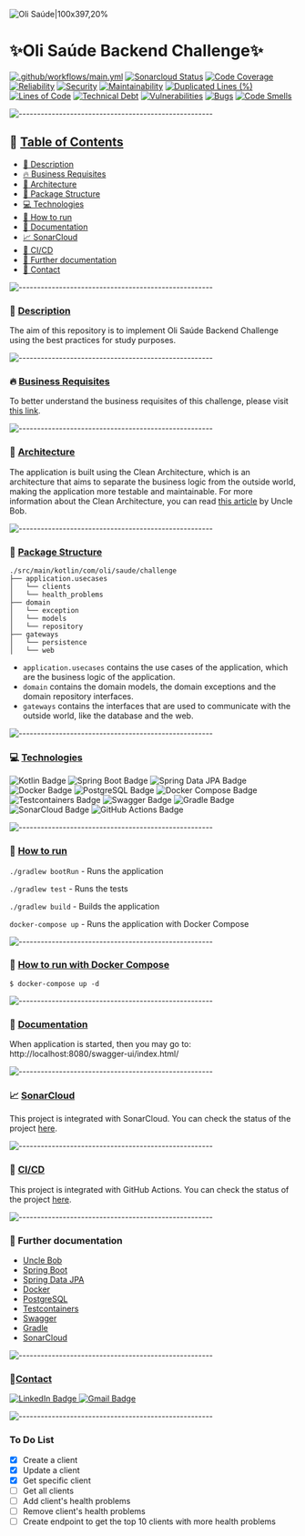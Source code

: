 ![Oli Saúde|100x397,20%](https://hs-7708371.f.hubspotfree.net/hub/7708371/hubfs/logo-olisaude.png?upscale=true&width=288&upscale=true&name=logo-olisaude.png)

# ✨Oli Saúde Backend Challenge✨

[![.github/workflows/main.yml](https://github.com/iuryamaral1/oli-saude-backend-challenge/actions/workflows/main.yml/badge.svg)](https://github.com/iuryamaral1/oli-saude-backend-challenge/actions/workflows/main.yml)
[![Sonarcloud Status](https://sonarcloud.io/api/project_badges/measure?project=iuryamaral1_oli-saude-backend-challenge&metric=alert_status)](https://sonarcloud.io/project/overview?id=iuryamaral1_oli-saude-backend-challenge)
[![Code Coverage](https://sonarcloud.io/api/project_badges/measure?project=iuryamaral1_oli-saude-backend-challenge&metric=coverage)](https://sonarcloud.io/component_measures?metric=coverage&id=iuryamaral1_oli-saude-backend-challenge)
[![Reliability](https://sonarcloud.io/api/project_badges/measure?project=iuryamaral1_oli-saude-backend-challenge&metric=reliability_rating)](https://sonarcloud.io/component_measures?metric=reliability_rating&id=iuryamaral1_oli-saude-backend-challenge)
[![Security](https://sonarcloud.io/api/project_badges/measure?project=iuryamaral1_oli-saude-backend-challenge&metric=security_rating)](https://sonarcloud.io/component_measures?metric=security_rating&id=iuryamaral1_oli-saude-backend-challenge)
[![Maintainability](https://sonarcloud.io/api/project_badges/measure?project=iuryamaral1_oli-saude-backend-challenge&metric=sqale_rating)](https://sonarcloud.io/component_measures?metric=sqale_rating&id=iuryamaral1_oli-saude-backend-challenge)
[![Duplicated Lines (%)](https://sonarcloud.io/api/project_badges/measure?project=iuryamaral1_oli-saude-backend-challenge&metric=duplicated_lines_density)](https://sonarcloud.io/component_measures?metric=duplicated_lines_density&id=iuryamaral1_oli-saude-backend-challenge)
[![Lines of Code](https://sonarcloud.io/api/project_badges/measure?project=iuryamaral1_oli-saude-backend-challenge&metric=ncloc)](https://sonarcloud.io/component_measures?metric=ncloc&id=iuryamaral1_oli-saude-backend-challenge)
[![Technical Debt](https://sonarcloud.io/api/project_badges/measure?project=iuryamaral1_oli-saude-backend-challenge&metric=sqale_index)](https://sonarcloud.io/component_measures?metric=sqale_index&id=iuryamaral1_oli-saude-backend-challenge)
[![Vulnerabilities](https://sonarcloud.io/api/project_badges/measure?project=iuryamaral1_oli-saude-backend-challenge&metric=vulnerabilities)](https://sonarcloud.io/component_measures?metric=vulnerabilities&id=iuryamaral1_oli-saude-backend-challenge)
[![Bugs](https://sonarcloud.io/api/project_badges/measure?project=iuryamaral1_oli-saude-backend-challenge&metric=bugs)](https://sonarcloud.io/component_measures?metric=bugs&id=iuryamaral1_oli-saude-backend-challenge)
[![Code Smells](https://sonarcloud.io/api/project_badges/measure?project=iuryamaral1_oli-saude-backend-challenge&metric=code_smells)](https://sonarcloud.io/component_measures?metric=code_smells&id=iuryamaral1_oli-saude-backend-challenge)

![-----------------------------------------------------](https://raw.githubusercontent.com/andreasbm/readme/master/assets/lines/rainbow.png)

## 📖 <ins>Table of Contents</ins>

- [📌 Description](#-description)
- [🔥 Business Requisites](#-business-requisites)
- [🏢 Architecture](#-architecture)
- [💎 Package Structure](#-package-structure)
- [💻 Technologies](#-technologies)
- [🚀 How to run](#-how-to-run)
- [📝 Documentation](#-documentation)
- [📈 SonarCloud](#-sonarcloud)
- [👲 CI/CD](#-cicd)
- [📝 Further documentation](#-further-documentation)
- [📱 Contact](#-contact)

![-----------------------------------------------------](https://raw.githubusercontent.com/andreasbm/readme/master/assets/lines/rainbow.png)
### 📌 <ins>Description</ins>
The aim of this repository is to implement Oli Saúde Backend Challenge using the best practices for study purposes.

![-----------------------------------------------------](https://raw.githubusercontent.com/andreasbm/readme/master/assets/lines/rainbow.png)

### 🔥 <ins>Business Requisites</ins>
To better understand the business requisites of this challenge, please visit [this link](https://github.com/olisaude/teste-dev-backend).

![-----------------------------------------------------](https://raw.githubusercontent.com/andreasbm/readme/master/assets/lines/rainbow.png)

### 🏢 <ins>Architecture</ins>

The application is built using the Clean Architecture, which is an architecture that aims to separate the business logic from the outside world, making the application more testable and maintainable.
For more information about the Clean Architecture, you can read [this article](https://blog.cleancoder.com/uncle-bob/2012/08/13/the-clean-architecture.html) by Uncle Bob.

![-----------------------------------------------------](https://raw.githubusercontent.com/andreasbm/readme/master/assets/lines/rainbow.png)

### 💎 <ins>Package Structure</ins>

```text
./src/main/kotlin/com/oli/saude/challenge
├── application.usecases
│   └── clients
│   └── health_problems
├── domain
│   └── exception
│   └── models
│   └── repository
├── gateways
│   └── persistence
│   └── web
```

- `application.usecases` contains the use cases of the application, which are the business logic of the application.
- `domain` contains the domain models, the domain exceptions and the domain repository interfaces.
- `gateways` contains the interfaces that are used to communicate with the outside world, like the database and the web.

![-----------------------------------------------------](https://raw.githubusercontent.com/andreasbm/readme/master/assets/lines/rainbow.png)

### 💻 <ins>Technologies</ins>

<img src="https://img.shields.io/badge/Kotlin-7F52FF?style=for-the-badge&logo=kotlin&logoColor=white" alt="Kotlin Badge"/> <img src="https://img.shields.io/badge/Spring_Boot-6DB33F?style=for-the-badge&logo=spring-boot&logoColor=white" alt="Spring Boot Badge"/> <img src="https://img.shields.io/badge/Spring_Data_JPA-6DB33F?style=for-the-badge&logo=spring-data-jpa&logoColor=white" alt="Spring Data JPA Badge"/> <img src="https://img.shields.io/badge/Docker-2496ED?style=for-the-badge&logo=docker&logoColor=white" alt="Docker Badge"/> <img src="https://img.shields.io/badge/PostgreSQL-336791?style=for-the-badge&logo=postgresql&logoColor=white" alt="PostgreSQL Badge"/> <img src="https://img.shields.io/badge/Docker_Compose-2496ED?style=for-the-badge&logo=docker&logoColor=white" alt="Docker Compose Badge"/> <img src="https://img.shields.io/badge/Testcontainers-000000?style=for-the-badge&logo=testcontainers&logoColor=white" alt="Testcontainers Badge"/> <img src="https://img.shields.io/badge/Swagger-85EA2D?style=for-the-badge&logo=swagger&logoColor=white" alt="Swagger Badge"/> <img src="https://img.shields.io/badge/Gradle-02303A?style=for-the-badge&logo=gradle&logoColor=white" alt="Gradle Badge"/> <img src="https://img.shields.io/badge/SonarCloud-4E9BCD?style=for-the-badge&logo=sonarcloud&logoColor=white" alt="SonarCloud Badge"/> <img src="https://img.shields.io/badge/GitHub_Actions-2088FF?style=for-the-badge&logo=github-actions&logoColor=white" alt="GitHub Actions Badge"/>

![-----------------------------------------------------](https://raw.githubusercontent.com/andreasbm/readme/master/assets/lines/rainbow.png)

### 🚀 <ins>How to run</ins>

```./gradlew bootRun``` - Runs the application

```./gradlew test``` - Runs the tests

```./gradlew build``` - Builds the application

```docker-compose up``` - Runs the application with Docker Compose

![-----------------------------------------------------](https://raw.githubusercontent.com/andreasbm/readme/master/assets/lines/rainbow.png)

### 🐳 <ins>How to run with Docker Compose</ins>

```shell
$ docker-compose up -d
```
![-----------------------------------------------------](https://raw.githubusercontent.com/andreasbm/readme/master/assets/lines/rainbow.png)

### 📝 <ins>Documentation</ins>

When application is started, then you may go to: http://localhost:8080/swagger-ui/index.html/

![-----------------------------------------------------](https://raw.githubusercontent.com/andreasbm/readme/master/assets/lines/rainbow.png)

### 📈 <ins>SonarCloud</ins>

This project is integrated with SonarCloud. You can check the status of the project [here](https://sonarcloud.io/project/overview?id=iuryamaral1_oli-saude-backend-challenge).

![-----------------------------------------------------](https://raw.githubusercontent.com/andreasbm/readme/master/assets/lines/rainbow.png)

### 👲 <ins>CI/CD</ins>

This project is integrated with GitHub Actions. You can check the status of the project [here](https://github.com/iuryamaral1/oli-saude-backend-challenge/actions/workflows/main.yml).

![-----------------------------------------------------](https://raw.githubusercontent.com/andreasbm/readme/master/assets/lines/rainbow.png)

### 📝 Further documentation

- [Uncle Bob](https://blog.cleancoder.com/uncle-bob/2012/08/13/the-clean-architecture.html)
- [Spring Boot](https://spring.io/projects/spring-boot)
- [Spring Data JPA](https://spring.io/projects/spring-data-jpa)
- [Docker](https://www.docker.com/)
- [PostgreSQL](https://www.postgresql.org/)
- [Testcontainers](https://www.testcontainers.org/)
- [Swagger](https://swagger.io/)
- [Gradle](https://gradle.org/)
- [SonarCloud](https://sonarcloud.io/)

![-----------------------------------------------------](https://raw.githubusercontent.com/andreasbm/readme/master/assets/lines/rainbow.png)

### 📱<ins>Contact</ins>

<a href="https://www.linkedin.com/in/iury-amaral-8a6294130/">
    <img src="https://img.shields.io/badge/LinkedIn-blue?style=for-the-badge&logo=linkedin&logoColor=white" alt="LinkedIn Badge"/>
</a>
<a href="mailto:iurydrayton@gmail.com">
    <img src="https://img.shields.io/badge/iurydrayton@gmail.com-Gmail-red?style=for-the-badge&logo=gmail&logoColor=white" alt="Gmail Badge"/>
</a>

![-----------------------------------------------------](https://raw.githubusercontent.com/andreasbm/readme/master/assets/lines/rainbow.png)

### To Do List

- [x] Create a client
- [x] Update a client
- [x] Get specific client
- [ ] Get all clients
- [ ] Add client's health problems
- [ ] Remove client's health problems
- [ ] Create endpoint to get the top 10 clients with more health problems